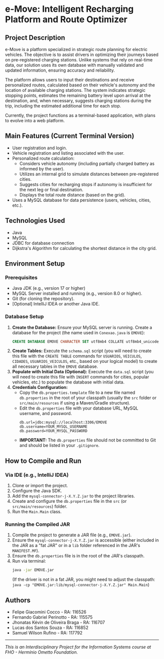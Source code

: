 # e-Move: Intelligent Recharging Platform and Route Optimizer

## Project Description

e-Move is a platform specialized in strategic route planning for electric vehicles. The objective is to assist drivers in optimizing their journeys based on pre-registered charging stations. Unlike systems that rely on real-time data, our solution uses its own database with manually validated and updated information, ensuring accuracy and reliability.

The platform allows users to input their destinations and receive personalized routes, calculated based on their vehicle's autonomy and the location of available charging stations. The system indicates strategic stopping points, estimates the remaining battery level upon arrival at the destination, and, when necessary, suggests charging stations during the trip, including the estimated additional time for each stop.

Currently, the project functions as a terminal-based application, with plans to evolve into a web platform.

## Main Features (Current Terminal Version)

* User registration and login.
* Vehicle registration and listing associated with the user.
* Personalized route calculation:
    * Considers vehicle autonomy (including partially charged battery as informed by the user).
    * Utilizes an internal grid to simulate distances between pre-registered cities.
    * Suggests cities for recharging stops if autonomy is insufficient for the next leg or final destination.
    * Displays the total route distance (based on the grid).
* Uses a MySQL database for data persistence (users, vehicles, cities, etc.).

## Technologies Used

* Java
* MySQL
* JDBC for database connection
* Dijkstra's Algorithm for calculating the shortest distance in the city grid.

## Environment Setup

### Prerequisites

* Java JDK (e.g., version 17 or higher)
* MySQL Server installed and running (e.g., version 8.0 or higher).
* Git (for cloning the repository).
* [Optional] IntelliJ IDEA or another Java IDE.

### Database Setup

1.  **Create the Database:**
    Ensure your MySQL server is running. Create a database for the project (the name used in `Conexao.java` is `EMOVE`):
    ```sql
    CREATE DATABASE EMOVE CHARACTER SET utf8mb4 COLLATE utf8mb4_unicode_ci;
    ```
2.  **Create Tables:**
    Execute the `schema.sql` script (you will need to create this file with the `CREATE TABLE` commands for `USUARIOS`, `VEICULOS`, `CIDADES`, `USUARIOS_VEICULOS`, etc., based on your logical model) to create all necessary tables in the `EMOVE` database.
3.  **Populate with Initial Data (Optional):**
    Execute the `data.sql` script (you will need to create this file with `INSERT` commands for cities, popular vehicles, etc.) to populate the database with initial data.
4.  **Credentials Configuration:**
    * Copy the `db.properties.template` file to a new file named `db.properties` in the root of your classpath (usually the `src` folder or `src/main/resources` if using a Maven/Gradle structure).
    * Edit the `db.properties` file with your database URL, MySQL username, and password.
        ```properties
        db.url=jdbc:mysql://localhost:3306/EMOVE
        db.username=YOUR_MYSQL_USERNAME
        db.password=YOUR_MYSQL_PASSWORD
        ```
    * **IMPORTANT:** The `db.properties` file should not be committed to Git and should be listed in your `.gitignore`.

## How to Compile and Run

### Via IDE (e.g., IntelliJ IDEA)
1.  Clone or import the project.
2.  Configure the Java SDK.
3.  Add the `mysql-connector-j-X.Y.Z.jar` to the project libraries.
4.  Create and configure the `db.properties` file in the `src` (or `src/main/resources`) folder.
5.  Run the `Main.Main` class.

### Running the Compiled JAR
1.  Compile the project to generate a JAR file (e.g., `EMOVE.jar`).
2.  Ensure the `mysql-connector-j-X.Y.Z.jar` is accessible (either included in the JAR as a "fat JAR" or in a `lib` folder referenced in the JAR's `MANIFEST.MF`).
3.  Ensure the `db.properties` file is in the root of the JAR's classpath.
4.  Run via terminal:
    ```bash
    java -jar EMOVE.jar
    ```
    (If the driver is not in a fat JAR, you might need to adjust the classpath: `java -cp "EMOVE.jar:lib/mysql-connector-j-X.Y.Z.jar" Main.Main`)

## Authors

* Felipe Giacomini Cocco - RA: 116526
* Fernando Gabriel Perinotto - RA: 115575
* Jhonatas Kévin de Oliveira Braga - RA: 116707
* Lucas dos Santos Souza - RA: 116852
* Samuel Wilson Rufino - RA: 117792

---
*This is an Interdisciplinary Project for the Information Systems course at FHO - Hermínio Ometto Foundation.*
